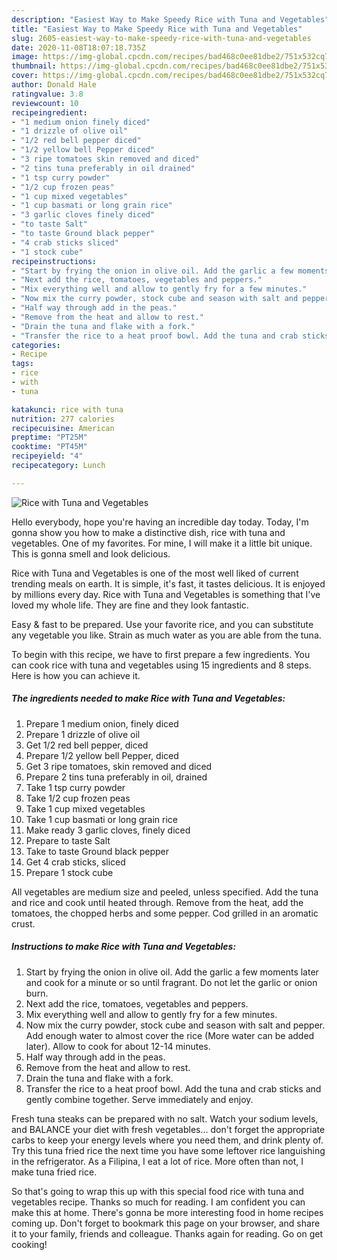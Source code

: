 ```yaml
---
description: "Easiest Way to Make Speedy Rice with Tuna and Vegetables"
title: "Easiest Way to Make Speedy Rice with Tuna and Vegetables"
slug: 2605-easiest-way-to-make-speedy-rice-with-tuna-and-vegetables
date: 2020-11-08T18:07:18.735Z
image: https://img-global.cpcdn.com/recipes/bad468c0ee81dbe2/751x532cq70/rice-with-tuna-and-vegetables-recipe-main-photo.jpg
thumbnail: https://img-global.cpcdn.com/recipes/bad468c0ee81dbe2/751x532cq70/rice-with-tuna-and-vegetables-recipe-main-photo.jpg
cover: https://img-global.cpcdn.com/recipes/bad468c0ee81dbe2/751x532cq70/rice-with-tuna-and-vegetables-recipe-main-photo.jpg
author: Donald Hale
ratingvalue: 3.8
reviewcount: 10
recipeingredient:
- "1 medium onion finely diced"
- "1 drizzle of olive oil"
- "1/2 red bell pepper diced"
- "1/2 yellow bell Pepper diced"
- "3 ripe tomatoes skin removed and diced"
- "2 tins tuna preferably in oil drained"
- "1 tsp curry powder"
- "1/2 cup frozen peas"
- "1 cup mixed vegetables"
- "1 cup basmati or long grain rice"
- "3 garlic cloves finely diced"
- "to taste Salt"
- "to taste Ground black pepper"
- "4 crab sticks sliced"
- "1 stock cube"
recipeinstructions:
- "Start by frying the onion in olive oil. Add the garlic a few moments later and cook for a minute or so until fragrant. Do not let the garlic or onion burn."
- "Next add the rice, tomatoes, vegetables and peppers."
- "Mix everything well and allow to gently fry for a few minutes."
- "Now mix the curry powder, stock cube and season with salt and pepper. Add enough water to almost cover the rice (More water can be added later). Allow to cook for about 12-14 minutes."
- "Half way through add in the peas."
- "Remove from the heat and allow to rest."
- "Drain the tuna and flake with a fork."
- "Transfer the rice to a heat proof bowl. Add the tuna and crab sticks and gently combine together. Serve immediately and enjoy."
categories:
- Recipe
tags:
- rice
- with
- tuna

katakunci: rice with tuna 
nutrition: 277 calories
recipecuisine: American
preptime: "PT25M"
cooktime: "PT45M"
recipeyield: "4"
recipecategory: Lunch

---
```



![Rice with Tuna and Vegetables](https://img-global.cpcdn.com/recipes/bad468c0ee81dbe2/751x532cq70/rice-with-tuna-and-vegetables-recipe-main-photo.jpg)

Hello everybody, hope you're having an incredible day today. Today, I'm gonna show you how to make a distinctive dish, rice with tuna and vegetables. One of my favorites. For mine, I will make it a little bit unique. This is gonna smell and look delicious.

Rice with Tuna and Vegetables is one of the most well liked of current trending meals on earth. It is simple, it's fast, it tastes delicious. It is enjoyed by millions every day. Rice with Tuna and Vegetables is something that I've loved my whole life. They are fine and they look fantastic.

Easy &amp; fast to be prepared. Use your favorite rice, and you can substitute any vegetable you like. Strain as much water as you are able from the tuna.


To begin with this recipe, we have to first prepare a few ingredients. You can cook rice with tuna and vegetables using 15 ingredients and 8 steps. Here is how you can achieve it.

<!--inarticleads1-->

##### The ingredients needed to make Rice with Tuna and Vegetables:

1. Prepare 1 medium onion, finely diced
1. Prepare 1 drizzle of olive oil
1. Get 1/2 red bell pepper, diced
1. Prepare 1/2 yellow bell Pepper, diced
1. Get 3 ripe tomatoes, skin removed and diced
1. Prepare 2 tins tuna preferably in oil, drained
1. Take 1 tsp curry powder
1. Take 1/2 cup frozen peas
1. Take 1 cup mixed vegetables
1. Take 1 cup basmati or long grain rice
1. Make ready 3 garlic cloves, finely diced
1. Prepare to taste Salt
1. Take to taste Ground black pepper
1. Get 4 crab sticks, sliced
1. Prepare 1 stock cube


All vegetables are medium size and peeled, unless specified. Add the tuna and rice and cook until heated through. Remove from the heat, add the tomatoes, the chopped herbs and some pepper. Cod grilled in an aromatic crust. 

<!--inarticleads2-->

##### Instructions to make Rice with Tuna and Vegetables:

1. Start by frying the onion in olive oil. Add the garlic a few moments later and cook for a minute or so until fragrant. Do not let the garlic or onion burn.
1. Next add the rice, tomatoes, vegetables and peppers.
1. Mix everything well and allow to gently fry for a few minutes.
1. Now mix the curry powder, stock cube and season with salt and pepper. Add enough water to almost cover the rice (More water can be added later). Allow to cook for about 12-14 minutes.
1. Half way through add in the peas.
1. Remove from the heat and allow to rest.
1. Drain the tuna and flake with a fork.
1. Transfer the rice to a heat proof bowl. Add the tuna and crab sticks and gently combine together. Serve immediately and enjoy.


Fresh tuna steaks can be prepared with no salt. Watch your sodium levels, and BALANCE your diet with fresh vegetables… don&#39;t forget the appropriate carbs to keep your energy levels where you need them, and drink plenty of. Try this tuna fried rice the next time you have some leftover rice languishing in the refrigerator. As a Filipina, I eat a lot of rice. More often than not, I make tuna fried rice. 

So that's going to wrap this up with this special food rice with tuna and vegetables recipe. Thanks so much for reading. I am confident you can make this at home. There's gonna be more interesting food in home recipes coming up. Don't forget to bookmark this page on your browser, and share it to your family, friends and colleague. Thanks again for reading. Go on get cooking!
